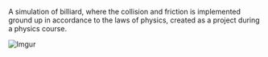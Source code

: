 A simulation of billiard, where the collision and friction is implemented ground up in accordance to the laws of physics, created as a project during a physics course.

![Imgur](https://i.imgur.com/SThOuNd.gif)
